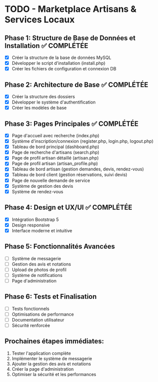 # TODO - Marketplace Artisans & Services Locaux

## Phase 1: Structure de Base de Données et Installation ✅ COMPLÉTÉE
- [x] Créer la structure de la base de données MySQL
- [x] Développer le script d'installation (install.php)
- [x] Créer les fichiers de configuration et connexion DB

## Phase 2: Architecture de Base ✅ COMPLÉTÉE
- [x] Créer la structure des dossiers
- [x] Développer le système d'authentification
- [x] Créer les modèles de base

## Phase 3: Pages Principales ✅ COMPLÉTÉE
- [x] Page d'accueil avec recherche (index.php)
- [x] Système d'inscription/connexion (register.php, login.php, logout.php)
- [x] Tableau de bord principal (dashboard.php)
- [x] Page de recherche d'artisans (search.php)
- [x] Page de profil artisan détaillé (artisan.php)
- [x] Page de profil artisan (artisan_profile.php)
- [x] Tableau de bord artisan (gestion demandes, devis, rendez-vous)
- [x] Tableau de bord client (gestion réservations, suivi devis)
- [x] Page de nouvelle demande de service
- [x] Système de gestion des devis
- [x] Système de rendez-vous

## Phase 4: Design et UX/UI ✅ COMPLÉTÉE
- [x] Intégration Bootstrap 5
- [x] Design responsive
- [x] Interface moderne et intuitive

## Phase 5: Fonctionnalités Avancées
- [ ] Système de messagerie
- [ ] Gestion des avis et notations
- [ ] Upload de photos de profil
- [ ] Système de notifications
- [ ] Page d'administration

## Phase 6: Tests et Finalisation
- [ ] Tests fonctionnels
- [ ] Optimisations de performance
- [ ] Documentation utilisateur
- [ ] Sécurité renforcée

## Prochaines étapes immédiates:
1. Tester l'application complète
2. Implémenter le système de messagerie
3. Ajouter la gestion des avis et notations
4. Créer la page d'administration
5. Optimiser la sécurité et les performances
